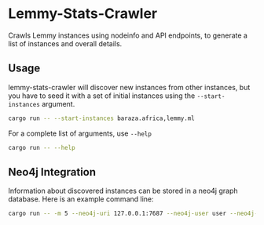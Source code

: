 # Lemmy-Stats-Crawler

Crawls Lemmy instances using nodeinfo and API endpoints, to generate a list of instances and overall details.

## Usage

lemmy-stats-crawler will discover new instances from other instances, but you have to seed it with a set of initial instances using the `--start-instances` argument.

```sh
cargo run -- --start-instances baraza.africa,lemmy.ml
```

For a complete list of arguments, use `--help`

```sh
cargo run -- --help
```

## Neo4j Integration

Information about discovered instances can be stored in a neo4j graph database.
Here is an example command line:

```sh
cargo run -- -m 5 --neo4j-uri 127.0.0.1:7687 --neo4j-user user --neo4j-password password --neo4j-db fediverse --store-jobs-count 16
```
